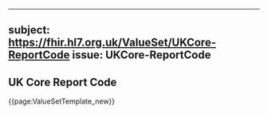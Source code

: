 
---
subject: https://fhir.hl7.org.uk/ValueSet/UKCore-ReportCode
issue: UKCore-ReportCode
---
## UK Core Report Code

{{page:ValueSetTemplate_new}}
    
